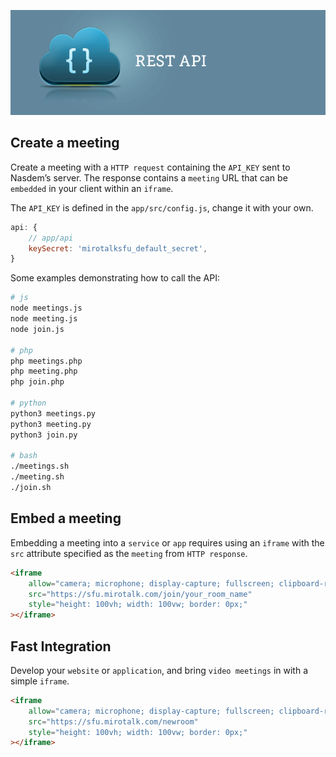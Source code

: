 ![restAPI](restAPI.png)

## Create a meeting

Create a meeting with a `HTTP request` containing the `API_KEY` sent to Nasdem’s server. The response contains a `meeting` URL that can be `embedded` in your client within an `iframe`.

The `API_KEY` is defined in the `app/src/config.js`, change it with your own.

```js
api: {
    // app/api
    keySecret: 'mirotalksfu_default_secret',
}
```

Some examples demonstrating how to call the API:

```bash
# js
node meetings.js
node meeting.js
node join.js

# php
php meetings.php
php meeting.php
php join.php

# python
python3 meetings.py
python3 meeting.py
python3 join.py

# bash
./meetings.sh
./meeting.sh
./join.sh
```

## Embed a meeting

Embedding a meeting into a `service` or `app` requires using an `iframe` with the `src` attribute specified as the `meeting` from `HTTP response`.

```html
<iframe
    allow="camera; microphone; display-capture; fullscreen; clipboard-read; clipboard-write; web-share; autoplay"
    src="https://sfu.mirotalk.com/join/your_room_name"
    style="height: 100vh; width: 100vw; border: 0px;"
></iframe>
```

## Fast Integration

Develop your `website` or `application`, and bring `video meetings` in with a simple `iframe`.

```html
<iframe
    allow="camera; microphone; display-capture; fullscreen; clipboard-read; clipboard-write; web-share; autoplay"
    src="https://sfu.mirotalk.com/newroom"
    style="height: 100vh; width: 100vw; border: 0px;"
></iframe>
```
